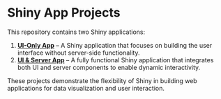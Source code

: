 # Shiny App Projects  

This repository contains two Shiny applications:  

1. **[UI-Only App](https://giacomobizzotto.shinyapps.io/UI_FirstShinyApp/)** – A Shiny application that focuses on building the user interface without server-side functionality.  
2. **[UI & Server App](INSERT_LINK_HERE)** – A fully functional Shiny application that integrates both UI and server components to enable dynamic interactivity.  

These projects demonstrate the flexibility of Shiny in building web applications for data visualization and user interaction. 
